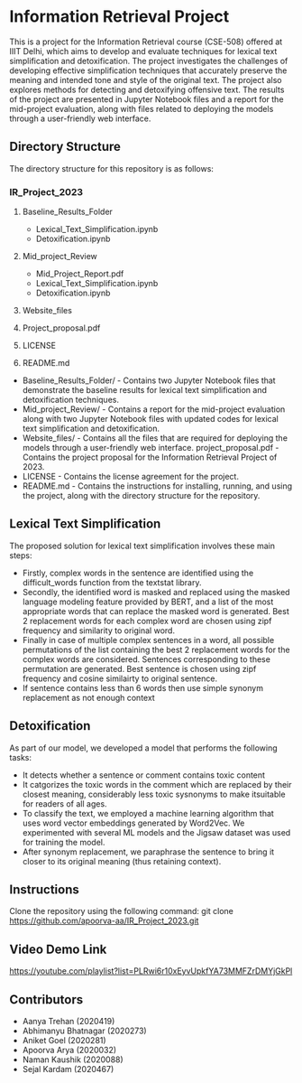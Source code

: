 # Information Retrieval Project

This is a project for the Information Retrieval course (CSE-508) offered at IIIT Delhi, which aims to develop and evaluate techniques for lexical text simplification and detoxification. The project investigates the challenges of developing effective simplification techniques that accurately preserve the meaning and intended tone and style of the original text. The project also explores methods for detecting and detoxifying offensive text. The results of the project are presented in Jupyter Notebook files and a report for the mid-project evaluation, along with files related to deploying the models through a user-friendly web interface.

## Directory Structure
The directory structure for this repository is as follows:

### IR_Project_2023
1. Baseline_Results_Folder
    - Lexical_Text_Simplification.ipynb
    - Detoxification.ipynb

2. Mid_project_Review
    - Mid_Project_Report.pdf
    - Lexical_Text_Simplification.ipynb
    - Detoxification.ipynb

3. Website_files

4. Project_proposal.pdf

5. LICENSE

6. README.md

* Baseline_Results_Folder/ - Contains two Jupyter Notebook files that demonstrate the baseline results for lexical text simplification and detoxification techniques.
* Mid_project_Review/ - Contains a report for the mid-project evaluation along with two Jupyter Notebook files with updated codes for lexical text simplification and detoxification.
* Website_files/ - Contains all the files that are required for deploying the models through a user-friendly web interface.
project_proposal.pdf - Contains the project proposal for the Information Retrieval Project of 2023.
* LICENSE - Contains the license agreement for the project.
* README.md - Contains the instructions for installing, running, and using the project, along with the directory structure for the repository.

## Lexical Text Simplification

The proposed solution for lexical text simplification involves these main steps: 
* Firstly, complex words in the sentence are identified using the difficult_words function from the textstat library. 
* Secondly, the identified word is masked and replaced using the masked language modeling feature provided by BERT, and a list of the most appropriate words that can replace the masked word is generated. Best 2 replacement words for each complex word are chosen using zipf frequency and similarity to original word.
* Finally in case of multiple complex sentences in a word, all possible permutations of the list containing the best 2 replacement words for the complex words are considered. Sentences corresponding to these permutation are generated. Best sentence is chosen using zipf frequency and cosine similairty to original sentence.
* If sentence contains less than 6 words then use simple synonym replacement as not enough context  

## Detoxification
As part of our model, we developed a model that performs the following tasks: 
* It detects whether a sentence or comment contains toxic content
* It catgorizes the toxic words in the comment which are replaced by their closest meaning, considerably less toxic sysnonyms to make itsuitable for readers of all ages. 
* To classify the text, we employed a machine learning algorithm that uses word vector embeddings generated by Word2Vec. We experimented with several ML models and the Jigsaw dataset was used for training the model. 
* After synonym replacement, we paraphrase the sentence to bring it closer to its original meaning (thus retaining context).

## Instructions
Clone the repository using the following command: git clone https://github.com/apoorva-aa/IR_Project_2023.git

## Video Demo Link
https://youtube.com/playlist?list=PLRwi6r10xEyvUpkfYA73MMFZrDMYjGkPl

## Contributors 
- Aanya Trehan (2020419)
- Abhimanyu Bhatnagar (2020273) 
- Aniket Goel (2020281)
- Apoorva Arya (2020032)   
- Naman Kaushik (2020088)
- Sejal Kardam (2020467)
            	            
